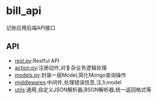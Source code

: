 # bill_api
记账应用后端API接口

## API

- [rest.py](./acount_api/views/rest.py):Restful API 
- [action.py](./acount_api/views/action.py):注册动作,对复杂业务逻辑处理
- [models.py](./acount_api/models/models.py):封装一层Model,简化Mongo查询操作
- [middlewares](./acount_api/middlewares.py):中间件,处理错误信息,注入model
- [utils](./acount_api/utils):通用,自定义JSON解析器,BSON解析器,统一返回格式等

